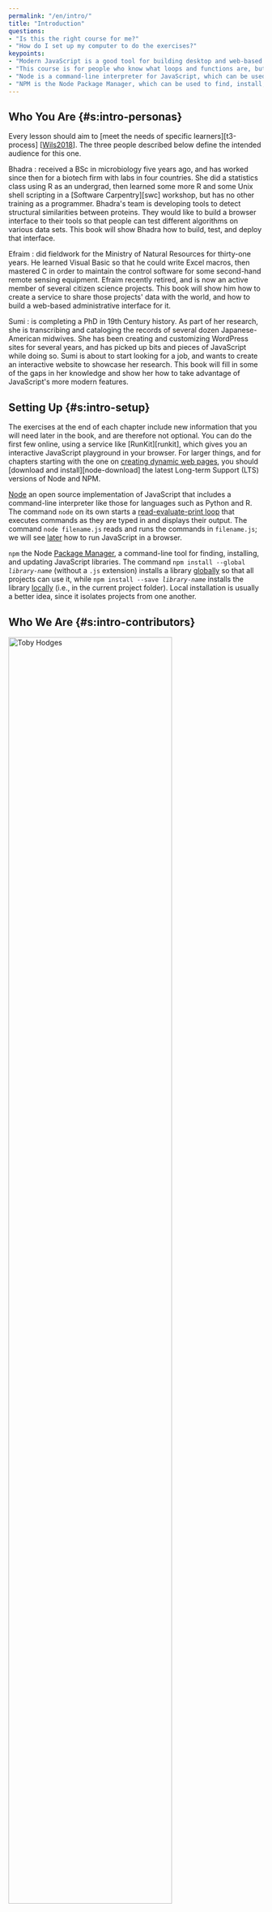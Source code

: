 ```yaml
---
permalink: "/en/intro/"
title: "Introduction"
questions:
- "Is this the right course for me?"
- "How do I set up my computer to do the exercises?"
keypoints:
- "Modern JavaScript is a good tool for building desktop and web-based applications."
- "This course is for people who know what loops and functions are, but have never used JavaScript or built web applications."
- "Node is a command-line interpreter for JavaScript, which can be used interactively or to run scripts in files."
- "NPM is the Node Package Manager, which can be used to find, install, and update libraries."
---
```


## Who You Are {#s:intro-personas}

Every lesson should aim to [meet the needs of specific learners][t3-process] [[Wils2018](../bib/#Wils2018)].
The three people described below define the intended audience for this one.

Bhadra
: received a BSc in microbiology five years ago,
  and has worked since then for a biotech firm with labs in four countries.
  She did a statistics class using R as an undergrad,
  then learned some more R and some Unix shell scripting
  in a [Software Carpentry][swc] workshop,
  but has no other training as a programmer.
  Bhadra's team is developing tools
  to detect structural similarities between proteins.
  They would like to build a browser interface to their tools
  so that people can test different algorithms on various data sets.
  This book will show Bhadra how to build, test, and deploy that interface.

Efraim
: did fieldwork for the Ministry of Natural Resources for thirty-one years.
  He learned Visual Basic so that he could write Excel macros,
  then mastered C in order to maintain the control software
  for some second-hand remote sensing equipment.
  Efraim recently retired,
  and is now an active member of several citizen science projects.
  This book will show him how to create a service
  to share those projects' data with the world,
  and how to build a web-based administrative interface for it.

Sumi
: is completing a PhD in 19th Century history.
  As part of her research,
  she is transcribing and cataloging the records of several dozen Japanese-American midwives.
  She has been creating and customizing WordPress sites for several years,
  and has picked up bits and pieces of JavaScript while doing so.
  Sumi is about to start looking for a job,
  and wants to create an interactive website to showcase her research.
  This book will fill in some of the gaps in her knowledge
  and show her how to take advantage of JavaScript's more modern features.

## Setting Up {#s:intro-setup}

The exercises at the end of each chapter include new information
that you will need later in the book,
and are therefore not optional.
You can do the first few online,
using a service like [RunKit][runkit],
which gives you an interactive JavaScript playground in your browser.
For larger things,
and for chapters starting with the one on [creating dynamic web pages](../dynamic/),
you should [download and install][node-download] the latest Long-term Support (LTS) versions of Node and NPM.

[Node](../gloss/#g:node-js) an open source implementation of JavaScript
that includes a command-line interpreter like those for languages such as Python and R.
The command `node` on its own starts a [read-evaluate-print loop](../gloss/#g:repl)
that executes commands as they are typed in and displays their output.
The command `node filename.js` reads and runs the commands in `filename.js`;
we will see [later](../pages/) how to run JavaScript in a browser.

`npm` the Node [Package Manager](../gloss/#g:package-manager),
a command-line tool for finding, installing, and updating JavaScript libraries.
The command <code>npm install --global <em>library-name</em></code> (without a `.js` extension)
installs a library [globally](../gloss/#g:global-installation) so that all projects can use it,
while <code>npm install --save <em>library-name</em></code> installs the library [locally](../gloss/#g:local-installation)
(i.e., in the current project folder).
Local installation is usually a better idea,
since it isolates projects from one another.

## Who We Are {#s:intro-contributors}

<div class="row">
  <div class="offset-md-1 col-md-2">
    <p><img src="../../files/toby-hodges.png" alt="Toby Hodges" width="80%" /></p>
  </div>
  <div class="col-md-6">
    <p>
      <strong><a href="https://tbyhdgs.info/">Toby Hodges</a></strong> is a bioinformatician turned community
      coordinator, working on the <a
      href="https://bio-it.embl.de"> Bio-IT Project</a>
      at <a href="https://www.embl.de">EMBL</a>. He teaches a lot of courses in computing,
      organizes a lot of community-building events,
      listens to a lot of punk rock,
      and occasionally still finds time to write code and ride his bike.
    </p>
  </div>
</div>
<div class="row">
  <div class="offset-md-1 col-md-2">
    <p><img src="../../files/greg-wilson.png" alt="Greg Wilson" width="80%" /></p>
  </div>
  <div class="col-md-6">
    <p>
      <strong><a href="http://third-bit.com">Greg Wilson</a></strong> has worked for 35 years in both industry and
      academia, and is the author or editor of several books on computing and
      two for children. He is best known as the co-founder of <a
      href="http://carpentries.org">Software Carpentry</a>, a non-profit
      organization that teaches basic computing skills to researchers, and is
      now part of the education team at <a
      href="http://rstudio.com">RStudio</a>.
    </p>
  </div>
</div>

## Acknowledgments {#s:intro-acknowledgments}

Greg would like to thank everyone at [Rangle](https://rangle.io/) who was so patient with him when he was learning JavaScript.

Toby would like to thank his wife for her support and patience while he swore about how annoying JavaScript is to debug.

## Exercises {#s:intro-exercises}

### Setting Up

Install Node and NPM on your computer,
then run the commands `node --version` and `npm --version`
to see which versions you have.

{% include links.md %}
